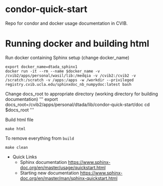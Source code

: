# condor-quick-start
Repo for condor and docker usage documentation in CVIB.

# Running docker and building html
Run docker containing Sphinx setup (change docker_name)
```
export docker_name=dtada_sphinx1
docker run -it --rm --name $docker_name -v /cvib2/apps/personal/wasil/lib:/medqia -v /cvib2:/cvib2 -v /scratch:/scratch -v /apps:/apps -w /workdir --privileged registry.cvib.ucla.edu/sphinxdoc_nb_numpydoc:latest bash

```

Change docs_root to appropriate directory (working directory for building documentation)
'''
export docs_root=/cvib2/apps/personal/dtada/lib/condor-quick-start/doc
cd $docs_root
'''

Build html file
```
make html
```

To remove everything from `build`
```
make clean
```

+ Quick Links
    + Sphinx documentation
    https://www.sphinx-doc.org/en/master/usage/quickstart.html
    + Starting new documentation
    https://www.sphinx-doc.org/en/master/man/sphinx-quickstart.html